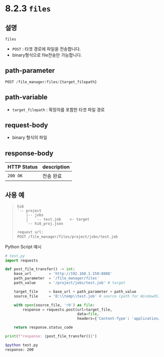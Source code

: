 ﻿# 8.2.3 `files`

## 설명

`files`

- `POST` : 타겟 경로에 파일을 전송합니다.
- binary형식으로 file전송만 가능합니다.

## path-parameter

```python
POST /file_manager/files/{target_filepath}
```

## path-variable

- `target_filepath` : 확장자를 포함한 타겟 파일 경로

## request-body

- binary 형식의 파일


## response-body

|HTTP Status|description|
|:---|:---|
|`200 OK`| 전송 완료 |


## 사용 예

<blockquote>

```
hi6
`-- project
    |-- jobs
    |   `-- test.job    <- target
    `-- hi6_proj.json
```

```python
request url:
POST /file_manager/files/project/jobs/test.job
```

</blockquote>

Python Script 예시

```python
# test.py
import requests

def post_file_transfer() -> int:
    base_url        = 'http://192.168.1.150:8888'
    path_parameter  = '/file_manager/files'
    path_value      = '/project/jobs/test.job' # target

    target_file     = base_url + path_parameter + path_value
    source_file     = 'D:\\temp\\test.job' # source (path for WindowOS)

    with open(source_file, 'rb') as file:
        response = requests.post(url=target_file, 
                                 data=file, 
                                 headers={'Content-Type': 'application/octet-stream'})

    return response.status_code

print(f"response: {post_file_transfer()}")
```
```sh
$python test.py
response: 200
```